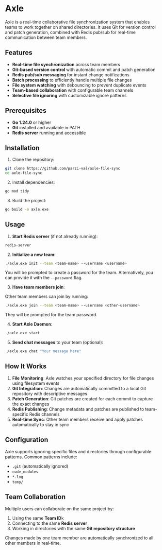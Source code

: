 # Axle

Axle is a real-time collaborative file synchronization system that enables teams to work together on shared directories. It uses Git for version control and patch generation, combined with Redis pub/sub for real-time communication between team members.

## Features

- **Real-time file synchronization** across team members
- **Git-based version control** with automatic commit and patch generation
- **Redis pub/sub messaging** for instant change notifications
- **Batch processing** to efficiently handle multiple file changes
- **File system watching** with debouncing to prevent duplicate events
- **Team-based collaboration** with configurable team channels
- **Selective file ignoring** with customizable ignore patterns

## Prerequisites

- **Go 1.24.0** or higher
- **Git** installed and available in PATH
- **Redis server** running and accessible

## Installation

1. Clone the repository:

```bash
git clone https://github.com/parzi-val/axle-file-sync
cd axle-file-sync
```

2. Install dependencies:

```bash
go mod tidy
```

3. Build the project:

```bash
go build -o axle.exe
```

## Usage

1. **Start Redis server** (if not already running):

```bash
redis-server
```

2. **Initialize a new team**:

```bash
./axle.exe init --team <team-name> --username <username>
```

You will be prompted to create a password for the team. Alternatively, you can provide it with the `--password` flag.

3. **Have team members join**:

Other team members can join by running:
```bash
./axle.exe join --team <team-name> --username <other-username>
```
They will be prompted for the team password.

4. **Start Axle Daemon**:

```bash
./axle.exe start
```

5. **Send chat messages** to your team (optional):

```bash
./axle.exe chat "Your message here"
```

## How It Works

1. **File Monitoring**: Axle watches your specified directory for file changes using filesystem events
2. **Git Integration**: Changes are automatically committed to a local Git repository with descriptive messages
3. **Patch Generation**: Git patches are created for each commit to capture the exact changes
4. **Redis Publishing**: Change metadata and patches are published to team-specific Redis channels
5. **Real-time Sync**: Other team members receive and apply patches automatically to stay in sync

## Configuration

Axle supports ignoring specific files and directories through configurable patterns. Common patterns include:

- `.git` (automatically ignored)
- `node_modules`
- `*.log`
- `temp/`

## Team Collaboration

Multiple users can collaborate on the same project by:

1. Using the same **Team ID**k
2. Connecting to the same **Redis server**
3. Working in directories with the same **Git repository structure**

Changes made by one team member are automatically synchronized to all other members in real-time.
